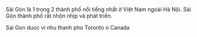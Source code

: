 Sài Gòn là 1 trong 2 thành phố nổi tiếng nhất ở Việt Nam ngoài Hà Nội. Sài Gòn thành phố rất nhộn nhịp và phát triển.

Sai Gon duoc vi nhu thanh pho Toronto o Canada